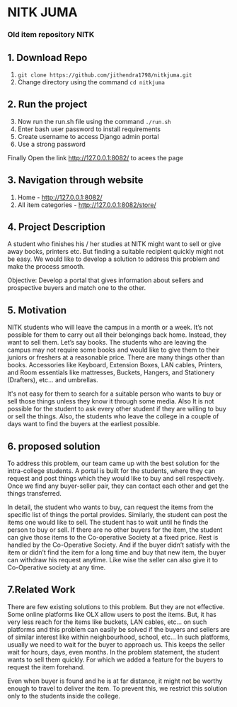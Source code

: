 # NITK JUMA
### Old item repository NITK


## 1. Download Repo
1. ```git clone https://github.com/jithendra1798/nitkjuma.git```
2. Change directory using the command ```cd nitkjuma```

## 2. Run the project
3. Now run the run.sh file using the command ```./run.sh```
4. Enter bash user password to install requirements
5. Create username to access Django admin portal
6. Use a strong password

Finally Open the link http://127.0.0.1:8082/ to acees the page

## 3. Navigation through website

1. Home - http://127.0.0.1:8082/
2. All item categories - http://127.0.0.1:8082/store/

## 4. Project Description
A student who finishes his / her studies at NITK might want to sell  or give away books, printers etc. But finding a suitable recipient quickly might not be easy. We would like to develop a solution to address this problem and make the process smooth.

Objective: Develop a portal that gives information about sellers and prospective buyers and match one to the other.

## 5. Motivation
NITK students who will leave the campus in a month or a week. It’s not possible for them to carry out all their belongings back home. Instead, they want to sell them. Let’s say books. The students who are leaving the campus may not require some books and would like to give them to their juniors or freshers at a reasonable price. There are many things other than books. Accessories like Keyboard, Extension Boxes, LAN cables, Printers, and Room essentials like mattresses, Buckets, Hangers, and Stationery (Drafters), etc… and umbrellas.
  
It's not easy for them to search for a suitable person who wants to buy or sell  those things unless they know it through some media. Also It is not possible for the student to ask every other student if they are willing to buy or sell the things. Also, the students who leave the college in a couple of days want to find the buyers at the earliest possible.

## 6. proposed solution
To address this problem, our team came up with the best solution for the intra-college students. A portal is built for the students, where they can request and post things which they would like to buy and sell respectively. Once we find any buyer-seller pair, they can contact each other and get the things transferred. 

In detail, the student who wants to buy, can request the items from the specific list of things the portal provides. Similarly, the student can post the items one would like to sell. The student has to wait until he finds the person to buy or sell. If there are no other buyers for the item, the student can give those items to the Co-operative Society at a fixed price. Rest is handled by the Co-Operative Society. And if the buyer didn’t satisfy with the item or didn’t find the item for a long time and buy that new item, the buyer can withdraw his request anytime. Like wise the seller can also give it to Co-Operative society at any time.

## 7.Related Work
There are few existing solutions to this problem. But they are not effective. Some online platforms like OLX allow users to post the items. But, it has very less reach for the items like buckets, LAN cables, etc… on such platforms and this problem can easily be solved if the buyers and sellers are of similar interest like within neighbourhood, school, etc…
In such platforms, usually we need to wait for the buyer to approach us. This keeps the seller wait for hours, days, even months. In the problem statement, the student wants to sell them quickly. For which we added a feature for the buyers to request the item forehand. 

Even when buyer is found and he is at far distance, it might not be worthy enough to travel to deliver the item. To prevent this, we restrict this solution only to the students inside the college.



